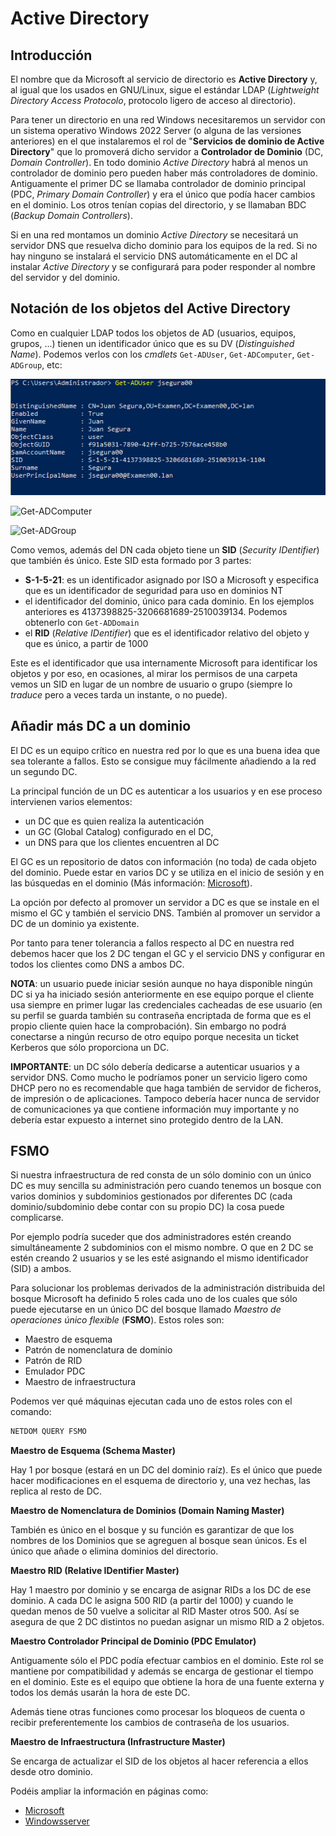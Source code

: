 # Active Directory


## Introducción
El nombre que da Microsoft al servicio de directorio es **Active Directory** y, al igual que los usados en GNU/Linux, sigue el estándar LDAP (_Lightweight Directory Access Protocolo_, protocolo ligero de acceso al directorio).

Para tener un directorio en una red Windows necesitaremos un servidor con un sistema operativo Windows 2022 Server (o alguna de las versiones anteriores) en el que instalaremos el rol de "**Servicios de dominio de Active Directory**" que lo promoverá dicho servidor a **Controlador de Dominio** (DC, _Domain Controller_). En todo dominio _Active Directory_ habrá al menos un controlador de dominio pero pueden haber más controladores de dominio. Antiguamente el primer DC se llamaba controlador de dominio principal (PDC, _Primary Domain Controller_) y era el único que podía hacer cambios en el dominio. Los otros tenían copias del directorio, y se llamaban BDC (_Backup Domain Controllers_).

Si en una red montamos un dominio _Active Directory_ se necesitará un servidor DNS que resuelva dicho dominio para los equipos de la red. Si no hay ninguno se instalará el servicio DNS automáticamente en el DC al instalar _Active Directory_ y se configurará para poder responder al nombre del servidor y del dominio.

## Notación de los objetos del Active Directory
Como en cualquier LDAP todos los objetos de AD (usuarios, equipos, grupos, ...) tienen un identificador único que es su DV (_Distinguished Name_). Podemos verlos con los _cmdlets_ `Get-ADUser`, `Get-ADComputer`, `Get-ADGroup`, etc:

![Get-ADUser](media/Get-ADUser.png)

![Get-ADComputer](media/Get-ADComputer.png)

![Get-ADGroup](media/Get-ADGroup.png)

Como vemos, además del DN cada objeto tiene un **SID** (_Security IDentifier_) que también és único. Este SID esta formado por 3 partes:
- **S-1-5-21**: es un identificador asignado por ISO a Microsoft y especifica que es un identificador de seguridad para uso en dominios NT
- el identificador del dominio, único para cada dominio. En los ejemplos anteriores es 4137398825-3206681689-2510039134. Podemos obtenerlo con  `Get-ADDomain`
- el **RID** (_Relative IDentifier_) que es el identificador relativo del objeto y que es único, a partir de 1000

Este es el identificador que usa internamente Microsoft para identificar los objetos y por eso, en ocasiones, al mirar los permisos de una carpeta vemos un SID en lugar de un nombre de usuario o grupo (siempre lo _traduce_ pero a veces tarda un instante, o no puede).

## Añadir más DC a un dominio
El DC es un equipo crítico en nuestra red por lo que es una buena idea que sea tolerante a fallos. Esto se consigue muy fácilmente añadiendo a la red un segundo DC.

La principal función de un DC es autenticar a los usuarios y en ese proceso intervienen varios elementos:
- un DC que es quien realiza la autenticación
- un GC (Global Catalog) configurado en el DC,
- un DNS para que los clientes encuentren al DC

El GC es un repositorio de datos con información (no toda) de cada objeto del dominio. Puede estar en varios DC y se utiliza en el inicio de sesión y en las búsquedas en el dominio (Más información: [Microsoft](https://social.technet.microsoft.com/wiki/contents/articles/16637.catalogo-global-global-catalog-conceptos-y-funciones-es-es.aspx)).

La opción por defecto al promover un servidor a DC es que se instale en el mismo el GC y también el servicio DNS. También al promover un servidor a DC de un dominio ya existente. 

Por tanto para tener tolerancia a fallos respecto al DC en nuestra red debemos hacer que los 2 DC tengan el GC y el servicio DNS y configurar en todos los clientes como DNS a ambos DC.

**NOTA**: un usuario puede iniciar sesión aunque no haya disponible ningún DC si ya ha iniciado sesión anteriormente en ese equipo porque el cliente usa siempre en primer lugar las credenciales cacheadas de ese usuario (en su perfil se guarda también su contraseña encriptada de forma que es el propio cliente quien hace la comprobación). Sin embargo no podrá conectarse a ningún recurso de otro equipo porque necesita un ticket Kerberos que sólo proporciona un DC.

**IMPORTANTE**: un DC sólo debería dedicarse a autenticar usuarios y a servidor DNS. Como mucho le podríamos poner un servicio ligero como DHCP pero no es recomendable que haga también de servidor de ficheros, de impresión o de aplicaciones. Tampoco debería hacer nunca de servidor de comunicaciones ya que contiene información muy importante y no debería estar expuesto a internet sino protegido dentro de la LAN.

## FSMO
Si nuestra infraestructura de red consta de un sólo dominio con un único DC es muy sencilla su administración pero cuando tenemos un bosque con varios dominios y subdominios gestionados por diferentes DC (cada dominio/subdominio debe contar con su propio DC) la cosa puede complicarse.

Por ejemplo podría suceder que dos administradores estén creando simultáneamente 2 subdominios con el mismo nombre. O que en 2 DC se estén creando 2 usuarios y se les esté asignando el mismo identificador (SID) a ambos.

Para solucionar los problemas derivados de la administración distribuida del bosque Microsoft ha definido 5 roles cada uno de los cuales que sólo puede ejecutarse en un único DC del bosque llamado _Maestro de operaciones único flexible_ (**FSMO**). Estos roles son:
- Maestro de esquema
- Patrón de nomenclatura de dominio
- Patrón de RID
- Emulador PDC
- Maestro de infraestructura

Podemos ver qué máquinas ejecutan cada uno de estos roles con el comando:
```cmd
NETDOM QUERY FSMO
```

**Maestro de Esquema (Schema Master)**

Hay 1 por bosque (estará en un DC del dominio raíz). Es el único que puede hacer modificaciones en el esquema de directorio y, una vez hechas, las replica al resto de DC.

**Maestro de Nomenclatura de Dominios (Domain Naming Master)**

También es único en el bosque y su función es garantizar de que los nombres de los Dominios que se agreguen al bosque sean únicos. Es el único que añade o elimina dominios del directorio.

**Maestro RID (Relative IDentifier Master)**

Hay 1 maestro por dominio y se encarga de asignar RIDs a los DC de ese dominio. A cada DC le asigna 500 RID (a partir del 1000) y cuando le quedan menos de 50 vuelve a solicitar al RID Master otros 500. Así se asegura de que 2 DC distintos no puedan asignar un mismo RID a 2 objetos.

**Maestro Controlador Principal de Dominio (PDC Emulator)**

Antiguamente sólo el PDC podía efectuar cambios en el dominio. Este rol se mantiene por compatibilidad y además se encarga de gestionar el tiempo en el dominio. Este es el equipo que obtiene la hora de una fuente externa y todos los demás usarán la hora de este DC.

Además tiene otras funciones como procesar los bloqueos de cuenta o recibir preferentemente los cambios de contraseña de los usuarios.

**Maestro de Infraestructura (Infrastructure Master)**

Se encarga de actualizar el SID de los objetos al hacer referencia a ellos desde otro dominio.

Podéis ampliar la información en páginas como:
- [Microsoft](https://docs.microsoft.com/es-es/troubleshoot/windows-server/identity/fsmo-roles)
- [Windowsserver](https://windowserver.wordpress.com/2011/05/10/maestros-de-operaciones-fsmo-roles-parte-1/)
